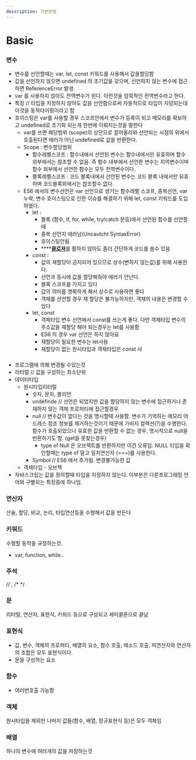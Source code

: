 ```yaml
---
description: 기본문법
---
```


# Basic

### 변수

* 변수를 선언할때는 var, let, const 키워드를 사용해서 값을할당함
* 값을 선언하지 않으면 undefined 의 초기값을 갖으며, 선언하지 않는  변수에 접근하면 ReferenceError 발생.
* var 를 사용하지 않아도 전역변수가 된다. 이런것을 암묵적인 전역변수라고 한다.
* 특징 // 타입을 지정하지 않아도 값을 선언함으로써 자동적으로 타입이 지덩되는데 이것을 동적타이핑이라고 함
* 호이스팅은 var를 사용할 경우 스코프안에서 변수가 등록이 되고 메모리를 확보하고 undefined로 초기화 되는게 한번에 이뤄지는것을 말한다
  * var를 쓰면 해당범위 \(scope\)의 상단으로 끌어올라와 선언되는 시점의 위에서 호출된다면 에러가 아닌 undefined로 값을 반환한다.
  * Scope : 변수할당범위
    * 함수레벨스코프 : 함수내에서 선언된 변수는 함수내에서만 유효하며 함수 외부에서는 참조할 수 없음. 즉 함수 내부에서 선언한 변수는 지역변수이며 함수 외부에서 선언한 함수는 모두 전역변수이다.
    * 블록레벨스코프 : 코드 블록내에서 선언된 변수는 코드 블록 내에서만 유효하며 코드블록외에서는 참조할수 없다.
  * ES6 에서의 변수선언은 var 선언으로 생기는 함수레벨 스코프, 중복선언, var 누락, 변수 호이스팅으로 인한 이슈를 해결하기 위해 let, const 키워드를 도입하였다.
    * let :
      * 블록 \(함수, if, for, while, try/catch 문등\)에서 선언된 함수를 선언할때
      * 중복 선언지 에러남\(Uncautcht SyntaxError\)
      * 호이스팅안됨.
      * \*\*\*\*[**클로져**](https://app.gitbook.com/@bean-1/s/workspace/~/edit/drafts/-LcuqGI6umVCuFQklYHK/summary/closure)를  활하지 않아도 좀더 간단하게 코드를 쓸수 있음
    * const : 
      * 값의 재할당이 금지되어 있으므로 상수\(변하지 않는값\)를 위해 사용한다.
      * 선언과 동시에 값을 할당해줘야 에러가 안난다.
      * 블록 스코프를 가지고 있다
      * 값의 의미를 명확하게 해서 상수로 사용하면 좋다
      * 객체를 선언할 경우 재 할당은 불가능하지만, 객채의 내용은 변경할 수 있다
    * let, const
      * 객체타입 변수 선언에서 const를 쓰는게 좋다. 다만 객체타입 변수의 주소값을 재할당 해야 되는경우는 let를 사용함
      * ES6 의 경우 var 선언은 하지 않아요
      * 재할당이 필요한 변수는 let사용 
      * 재할당이 없는 원시타입과 객체타입은 const 사

### 

* 프로그램에 의해 변경될 수있는것
* 리터럴 // 값을 구성하는 최소단위
* 데이터타입 
  * 원시타입리터럴
    * 숫자, 문자, 블리언
    * undefinde // 선언은 되었지만 값을 할당하지 않는 변수에 접근하거나 존재하지 않는 객체 프로퍼티에 접근할경우
    * null // 변수값이 없다는 것을 명시할때 사용함. 변수가 기억하는 메모리 어드레스 참조 정보를 제거하는것이기 때문에 가비지 컬렉션\(?\)을 수행한다. 함수가 호출되었으나 유효한 값을 반환할 수 없는 경우, 명시적으로 null을 반환하기도 함. \(get을 못찾는경우\) 
      * type of Null 은 오브젝트를 반환하지만 이건 오류임. NULL 타입을 확인할때는  type of 말고 일치연산자 \(===\)를 사용한다.
    * Symbol // ES6 에서 추가됨. 변경불가능한 값
  * 객체타입 - 오브젝
* 자바스크립는 값을 정의할때 타입을 지정하지 않는다. 이부분은 다른프로그래밍 언어와 구별되는 특징중에 하나임.

### 연산자

산술, 할당, 비교, 논리, 타입연산등을 수행해서 값을 만든다 

### 키워드

수행할 동작을 규정하는것.

* var, function, while..

### 주석

// ,  /\* \*/

### 문

리터럴, 연산자, 표현식, 키워드 등으로 구성되고 세미콜론으로 끝남 

### 표현식

*  값, 변수, 객체의 프로퍼티, 배열의 요소, 함수 호출, 메소드 호출, 피연산자와 연산자의 조합은 모두 표현식이다. 
* 문을 구성하는 요소

### 함수

* 여러번호출 가능함

### 객체

원시타입을 제외한 나머지 값들\(함수, 배열, 정규표현식 등\)은 모두 객체임 

### 배열

하나의 변수에 여러개의 값을 저장하는것 

### 

